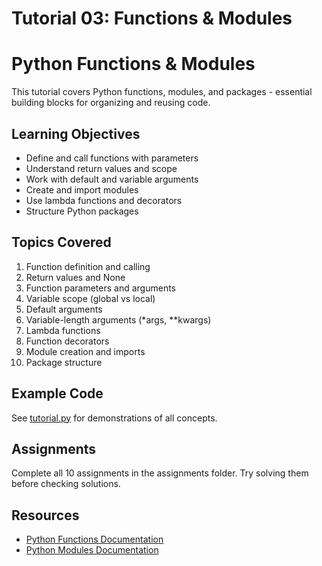 # Tutorial 03: Functions & Modules

# Python Functions & Modules

This tutorial covers Python functions, modules, and packages - essential building blocks for organizing and reusing code.

## Learning Objectives
- Define and call functions with parameters
- Understand return values and scope
- Work with default and variable arguments
- Create and import modules
- Use lambda functions and decorators
- Structure Python packages

## Topics Covered
1. Function definition and calling
2. Return values and None
3. Function parameters and arguments
4. Variable scope (global vs local)
5. Default arguments
6. Variable-length arguments (*args, **kwargs)
7. Lambda functions
8. Function decorators
9. Module creation and imports
10. Package structure

## Example Code
See [tutorial.py](tutorial.py) for demonstrations of all concepts.

## Assignments
Complete all 10 assignments in the assignments folder. Try solving them before checking solutions.

## Resources
- [Python Functions Documentation](https://docs.python.org/3/tutorial/controlflow.html#defining-functions)
- [Python Modules Documentation](https://docs.python.org/3/tutorial/modules.html)